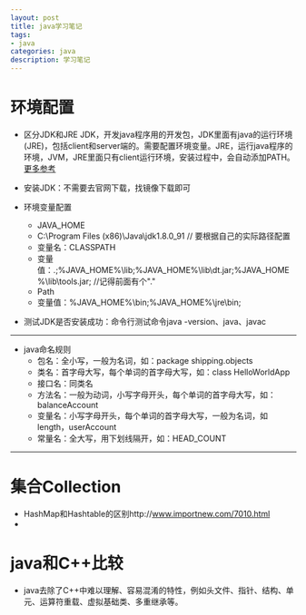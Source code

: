 ```yaml
---
layout: post
title: java学习笔记
tags:
- java
categories: java
description: 学习笔记
---
```

# 环境配置

* 区分JDK和JRE
JDK，开发java程序用的开发包，JDK里面有java的运行环境(JRE)，包括client和server端的。需要配置环境变量。JRE，运行java程序的环境，JVM，JRE里面只有client运行环境，安装过程中，会自动添加PATH。
[更多参考](http://ihyperwin.iteye.com/blog/1513754)

* 安装JDK：不需要去官网下载，找镜像下载即可
* 环境变量配置
	* JAVA_HOME
	* C:\Program Files (x86)\Java\jdk1.8.0_91 // 要根据自己的实际路径配置
	* 变量名：CLASSPATH
	* 变量值：.;%JAVA_HOME%\lib;%JAVA_HOME%\lib\dt.jar;%JAVA_HOME%\lib\tools.jar; //记得前面有个"."
	* Path
	* 变量值：%JAVA_HOME%\bin;%JAVA_HOME%\jre\bin;
* 测试JDK是否安装成功：命令行测试命令java -version、java、javac

---

* java命名规则
	* 包名：全小写，一般为名词，如：package shipping.objects
	* 类名：首字母大写，每个单词的首字母大写，如：class HelloWorldApp
	* 接口名：同类名
	* 方法名：一般为动词，小写字母开头，每个单词的首字母大写，如：balanceAccount
	* 变量名：小写字母开头，每个单词的首字母大写，一般为名词，如length，userAccount
	* 常量名：全大写，用下划线隔开，如：HEAD_COUNT

---


# 集合Collection
* HashMap和Hashtable的区别http://www.importnew.com/7010.html
*  
# java和C++比较
* java去除了C++中难以理解、容易混淆的特性，例如头文件、指针、结构、单元、运算符重载、虚拟基础类、多重继承等。
